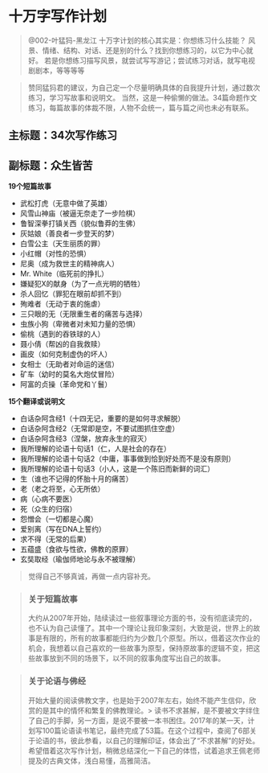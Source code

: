 # 十万字写作计划
 
 > @002-叶猛犸-黑龙江 十万字计划的核心其实是：你想练习什么技能？
 > 风景、情绪、结构、对话、还是别的什么？找到你想练习的，以它为中心就好。
 > 若是你想练习描写风景，就尝试写写游记；尝试练习对话，就写电视剧剧本，等等等等
 
 > 赞同猛犸君的建议，为自己定一个尽量明确具体的自我提升计划，通过数次练习，学习写故事和说明文。
 > 当然，这是一种偷懒的做法。34篇命题作文练习，每篇故事的体裁不限，人物不会统一，篇与篇之间也未必有联系。
 
 ## 主标题：34次写作练习
 
 ## 副标题：众生皆苦
 
**19个短篇故事**

* 武松打虎（无意中做了英雄）
* 风雪山神庙（被逼无奈走了一步险棋）
* 鲁智深拳打镇关西（貌似鲁莽的生佛）
* 灰姑娘（善良者一步登天的梦）
* 白雪公主（天生丽质的罪）
* 小红帽（对性的恐惧）
* 尼奥（成为救世主的精神病人）
* Mr. White（临死前的挣扎）
* 嫌疑犯X的献身（为了一点光明的牺牲）
* 杀人回忆（罪犯在眼前却抓不到）
* 殉难者（无动于衷的施虐）
* 三只眼的无（无限重生者的痛苦与选择）
* 虫族小狗（卑微者对未知力量的恐惧）
* 偷桃（遇到的吞铁球的人）
* 聂小倩（帮凶的自我救赎）
* 画皮（如何克制虚伪的坏人）
* 女相士（无助者对命运的迷信）
* 矿车（幼时的莫名大炮仗冒险）
* 阿富的贞操（革命党和丫鬟）

**15个翻译或说明文**

* 白话杂阿含经1（十四无记，重要的是如何寻求解脱）
* 白话杂阿含经2（无常即是空，不要试图抓住空虚）
* 白话杂阿含经3（涅槃，放弃永生的寂灭）
* 我所理解的论语十句话1（仁，人是社会的存在）
* 我所理解的论语十句话2（中庸，事事做到恰到好处而不是没有原则）
* 我所理解的论语十句话3（小人，这是一个陈旧而新鲜的词汇）
* 生（谁也不记得的怀胎十月的痛苦）
* 老（老之将至，心无所依）
* 病（心病不要医）
* 死（众生的归宿）
* 怨憎会（一切都是心魔）
* 爱别离（写在DNA上誓约）
* 求不得（无常的后果）
* 五蕴盛（食欲与性欲，佛教的原罪）
* 玄奘取经（瑜伽师地论与永不被理解）
 
 > 觉得自己不够真诚，再做一点内容补充。
 

> ### 关于短篇故事
> 大约从2007年开始，陆续读过一些叙事理论方面的书，没有彻底读完的，也不认为自己读懂了。其中一个理论让我印象深刻，大致是说，世界上的故事是有限的，所有的故事都能归约为少数几个原型。所以，借着这次作业的机会，我想着以自己喜欢的一些故事为原型，保持原故事的逻辑不变，把这些故事放到不同的场景下，以不同的叙事角度写出自己的故事。


> ### 关于论语与佛经
> 开始大量的阅读佛教文字，也是始于2007年左右，始终不能产生信仰，欣赏的是其中的情怀和繁复的佛教理论。> 读书不求甚解，是不要被文字绊住了自己的手脚，另一方面，是说不要被一本书困住。2017年的某一天，计划写100篇论语读书笔记，最终完成了53篇。在这个过程中，查阅了6部关于论语的书，彼此参看，以自己的理解印证，体会出了“不求甚解”的好处。希望借着这次写作计划，稍微总结深化一下自己的体悟，试着追求王佩老师提及的古典文体，浅白易懂，高雅简洁。
